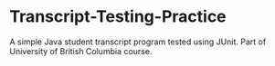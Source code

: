 # Transcript-Testing-Practice
A simple Java student transcript program tested using JUnit. Part of University of British Columbia course.
